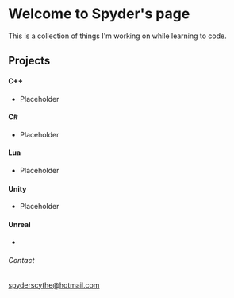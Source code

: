 # Welcome to Spyder's page
This is a collection of things I'm working on while learning to code.

## Projects

#### C++

- Placeholder


#### C#

- Placeholder


#### Lua

- Placeholder

#### Unity

- Placeholder

#### Unreal

-

###### Contact

<spyderscythe@hotmail.com>
